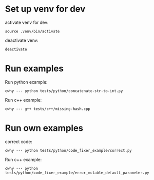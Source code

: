 # Set up venv for dev
activate venv for dev:
```
source .venv/bin/activate
```

deactivate venv:
```
deactivate
```

# Run examples
Run python example:
```
cwhy --- python tests/python/concatenate-str-to-int.py 
```

Run c++ example:
```
cwhy --- g++ tests/c++/missing-hash.cpp 
```

# Run own examples
correct code:
```
cwhy --- python tests/python/code_fixer_example/correct.py 
```


Run c++ example:
```
cwhy --- python tests/python/code_fixer_example/error_mutable_default_parameter.py 
```